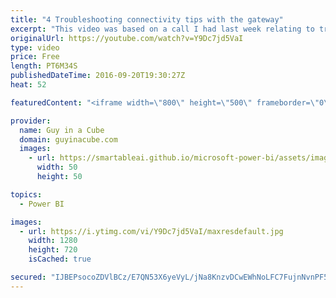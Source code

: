 ```yaml
---
title: "4 Troubleshooting connectivity tips with the gateway"
excerpt: "This video was based on a call I had last week relating to troubleshooting connectivity to a SQL Server named instance from the Power BI gateway. This is really my thought process for how I handle connection errors to a data source from any application.    LET'S CONNECT!  Guy in a Cube -- https://guyinacube.com"
originalUrl: https://youtube.com/watch?v=Y9Dc7jd5VaI
type: video
price: Free
length: PT6M34S
publishedDateTime: 2016-09-20T19:30:27Z
heat: 52

featuredContent: "<iframe width=\"800\" height=\"500\" frameborder=\"0\" src=\"https://www.youtube.com/embed/Y9Dc7jd5VaI\" allow=\"accelerometer; autoplay; encrypted-media; gyroscope; picture-in-picture\" allowfullscreen></iframe>"

provider:
  name: Guy in a Cube
  domain: guyinacube.com
  images:
    - url: https://smartableai.github.io/microsoft-power-bi/assets/images/organizations/guyinacube.com-50x50.jpg
      width: 50
      height: 50

topics:
  - Power BI

images:
  - url: https://i.ytimg.com/vi/Y9Dc7jd5VaI/maxresdefault.jpg
    width: 1280
    height: 720
    isCached: true

secured: "IJBEPsocoZDVlBCz/E7QN53X6yeVyL/jNa8KnzvDCwEWhNoLFC7FujnNvnPF5CtLQ5yg3UBhCfxwBSj7RPbJN8bMu0pv6hwJJv3kVX2ys4fBm28mJHjrmux6PKLGy/6jXbPWO88nubgHIBdhJl4+Y5UTdrN5LRWtZHAcFIppzs38T+DmWev++SymSd1MNCC2/SibHESq0ddubuF4SJ9Tebkxq61y+NDaxhrA64zyuT87t2PEkfmkPG7CeHkJmNKP+sI8Ifh0fjPV7NN24xoEVhMVlKhhBY6IUO6agTXFhf/sJFifm1msU0SL+FPPywoYisoG2xeSP618kH4OPjcpf624WKMxjvD2iPtW8jH+zQQ9V/t7UmUfvGiOFgkgZr5VKcvZDmvyzngfEbwPyVOxsHTAOtqSgpCwIJoo279+4VA=;MvJPr7ZthOz0dMkLcuQ++Q=="
---
```


